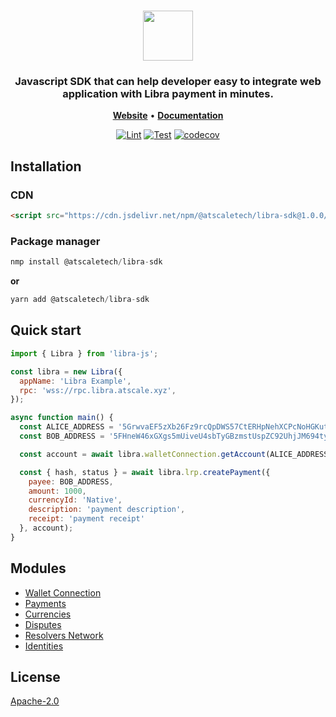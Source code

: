 <h1 align="center">
   <b>
     <a href="https://thelibra.org"><img height="80" src="https://user-images.githubusercontent.com/92568442/183552059-89827da4-16f7-4803-aa29-b600597cf3d0.svg"/></a>
     <br>
    </b>
</h1>

<h3 align="center">Javascript SDK that can help developer easy to integrate web application with Libra payment in minutes.</h3>

<p align="center">
    <a href="https://thelibra.org"><b>Website</b></a> •
    <a href="https://docs.thelibra.org"><b>Documentation</b></a>
</p>

<div align="center">

[![Lint](https://github.com/atscaletech/libra-js/actions/workflows/lint.yml/badge.svg)](https://github.com/atscaletech/libra-js/actions/workflows/lint.yml)
[![Test](https://github.com/atscaletech/libra-js/actions/workflows/test.yml/badge.svg)](https://github.com/atscaletech/libra-js/actions/workflows/test.yml)
[![codecov](https://codecov.io/gh/atscaletech/libra-js/branch/main/graph/badge.svg?token=RITYVKTWVV)](https://codecov.io/gh/atscaletech/libra-js)

</div>

## Installation
### CDN

```html
<script src="https://cdn.jsdelivr.net/npm/@atscaletech/libra-sdk@1.0.0/dist/libra-sdk.cjs.production.min.js"></script>
```

### Package manager
```js
nmp install @atscaletech/libra-sdk
```
**or**
```js
yarn add @atscaletech/libra-sdk
```
## Quick start

```js
import { Libra } from 'libra-js';

const libra = new Libra({
  appName: 'Libra Example',
  rpc: 'wss://rpc.libra.atscale.xyz',
});

async function main() {
  const ALICE_ADDRESS = '5GrwvaEF5zXb26Fz9rcQpDWS57CtERHpNehXCPcNoHGKutQY';
  const BOB_ADDRESS = '5FHneW46xGXgs5mUiveU4sbTyGBzmstUspZC92UhjJM694ty';

  const account = await libra.walletConnection.getAccount(ALICE_ADDRESS);

  const { hash, status } = await libra.lrp.createPayment({
    payee: BOB_ADDRESS,
    amount: 1000,
    currencyId: 'Native',
    description: 'payment description',
    receipt: 'payment receipt'
  }, account);
}
```
## Modules

- [Wallet Connection](https://docs.thelibra.org/sdk/connect-wallet)
- [Payments](https://docs.thelibra.org//sdk/payments)
- [Currencies](https://docs.thelibra.org/sdk/currencies)
- [Disputes](https://docs.thelibra.org/sdk/disputes)
- [Resolvers Network](https://docs.thelibra.org/sdk/resolvers)
- [Identities](https://docs.thelibra.org/sdk/identities)

## License

[Apache-2.0](LICENSE)
